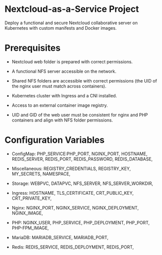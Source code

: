 # Nextcloud-as-a-Service Project

Deploy a functional and secure Nextcloud collaborative server on Kubernetes with custom manifests and Docker images.

# Prerequisites

- Nextcloud web folder is prepared with correct permissions.

- A functional NFS server accessible on the network.

- Shared NFS folders are accessible with correct permissions (the UID of the nginx user must match across containers).

- Kubernetes cluster with Ingress and a CNI installed.

- Access to an external container image registry.

- UID and GID of the web user must be consistent for nginx and PHP containers and align with NFS folder permissions.


# Configuration Variables

- ConfigMap: 
PHP_SERVICE:PHP_PORT, 
NGINX_PORT, 
HOSTNAME, 
REDIS_SERVER, 
REDIS_PORT, 
REDIS_PASSWORD, 
REDIS_DATABASE, 

- Miscellaneous: 
REGISTRY_CREDENTIALS, 
REGISTRY_KEY, 
MY_SECRETS, 
NAMESPACE, 

- Storage: 
WEBPVC, 
DATAPVC, 
NFS_SERVER, 
NFS_SERVER_WORKDIR, 

- Ingress: 
HOSTNAME, 
TLS_CERTIFICATE, 
CRT_PUBLIC_KEY, 
CRT_PRIVATE_KEY, 

- Nginx: 
NGINX_PORT, 
NGINX_SERVICE, 
NGINX_DEPLOYMENT, 
NGINX_IMAGE, 

- PHP: 
NGINX_USER, 
PHP_SERVICE, 
PHP_DEPLOYMENT, 
PHP_PORT, 
PHP-FPM_IMAGE, 

- MariaDB: 
MARIADB_SERVICE, 
MARIADB_PORT, 

- Redis:
REDIS_SERVICE, 
REDIS_DEPLOYMENT, 
REDIS_PORT, 